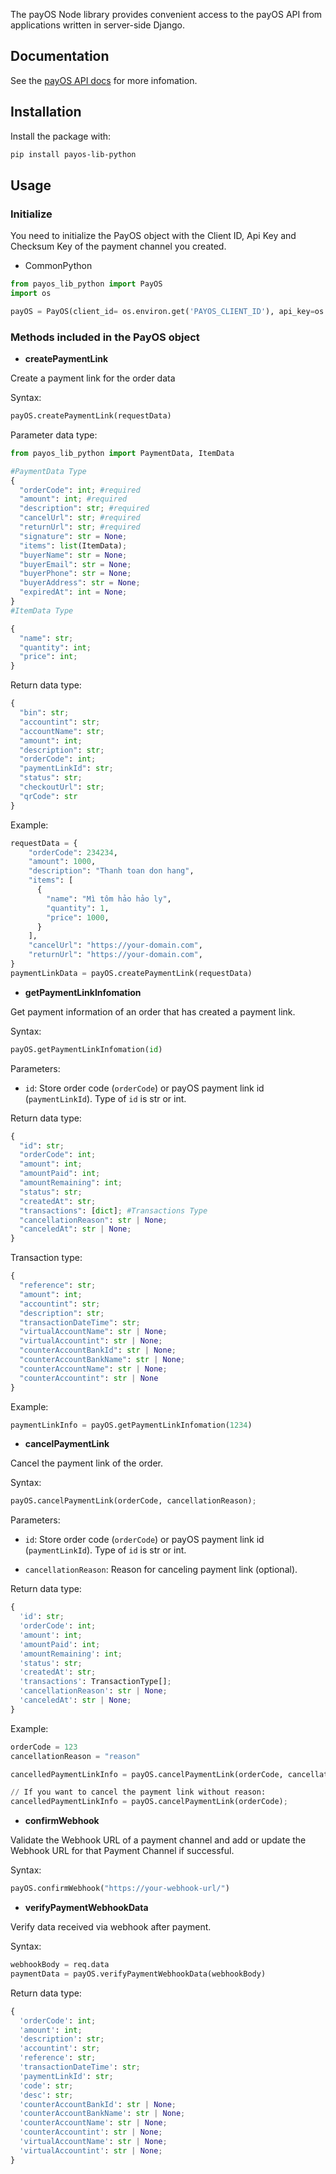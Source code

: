 The payOS Node library provides convenient access to the payOS API from applications written in server-side Django.

## Documentation
See the [payOS API docs](https://payos.vn/docs/api/) for more infomation.

## Installation
Install the package with:
```bash
pip install payos-lib-python
```

## Usage
### Initialize
You need to initialize the PayOS object with the Client ID, Api Key and Checksum Key of the payment channel you created. 

* CommonPython
```python
from payos_lib_python import PayOS
import os

payOS = PayOS(client_id= os.environ.get('PAYOS_CLIENT_ID'), api_key=os.environ.get('PAYOS_API_KEY'), checksum_key=os.environ.get('PAYOS_CHECKSUM_KEY'))
```


### Methods included in the PayOS object

* **createPaymentLink**

Create a payment link for the order data

Syntax:
```python
payOS.createPaymentLink(requestData)
```
Parameter data type: 
```python
from payos_lib_python import PaymentData, ItemData

#PaymentData Type
{
  "orderCode": int; #required
  "amount": int; #required
  "description": str; #required
  "cancelUrl": str; #required
  "returnUrl": str; #required
  "signature": str = None;
  "items": list(ItemData);
  "buyerName": str = None;
  "buyerEmail": str = None;
  "buyerPhone": str = None;
  "buyerAddress": str = None;
  "expiredAt": int = None;
}
#ItemData Type

{
  "name": str;
  "quantity": int;
  "price": int;
}

```
Return data type:
```python
{
  "bin": str;
  "accountint": str;
  "accountName": str;
  "amount": int;
  "description": str;
  "orderCode": int;
  "paymentLinkId": str;
  "status": str;
  "checkoutUrl": str;
  "qrCode": str
}
```

Example:
```python
requestData = {
    "orderCode": 234234,
    "amount": 1000,
    "description": "Thanh toan don hang",
    "items": [
      {
        "name": "Mì tôm hảo hảo ly",
        "quantity": 1,
        "price": 1000,
      }
    ],
    "cancelUrl": "https://your-domain.com",
    "returnUrl": "https://your-domain.com",
}
paymentLinkData = payOS.createPaymentLink(requestData)
```

* **getPaymentLinkInfomation**

Get payment information of an order that has created a payment link.

Syntax:
```python
payOS.getPaymentLinkInfomation(id)
```

Parameters:
* `id`: Store order code (`orderCode`) or payOS payment link id (`paymentLinkId`). Type of `id` is str or int.


Return data type:
```py
{
  "id": str;
  "orderCode": int;
  "amount": int;
  "amountPaid": int;
  "amountRemaining": int;
  "status": str;
  "createdAt": str;
  "transactions": [dict]; #Transactions Type
  "cancellationReason": str | None;
  "canceledAt": str | None;
}
```

Transaction type:
```python
{
  "reference": str;
  "amount": int;
  "accountint": str;
  "description": str;
  "transactionDateTime": str;
  "virtualAccountName": str | None;
  "virtualAccountint": str | None;
  "counterAccountBankId": str | None;
  "counterAccountBankName": str | None;
  "counterAccountName": str | None;
  "counterAccountint": str | None
}
```
Example:
```py
paymentLinkInfo = payOS.getPaymentLinkInfomation(1234)
```

* **cancelPaymentLink**

Cancel the payment link of the order.

Syntax:
```python
payOS.cancelPaymentLink(orderCode, cancellationReason); 
```

Parameters:
* `id`: Store order code (`orderCode`) or payOS payment link id (`paymentLinkId`). Type of `id` is str or int.

* `cancellationReason`: Reason for canceling payment link (optional).

Return data type:
```py
{
  'id': str;
  'orderCode': int;
  'amount': int;
  'amountPaid': int;
  'amountRemaining': int;
  'status': str;
  'createdAt': str;
  'transactions': TransactionType[];
  'cancellationReason': str | None;
  'canceledAt': str | None;
}
```
Example:

```py
orderCode = 123
cancellationReason = "reason"

cancelledPaymentLinkInfo = payOS.cancelPaymentLink(orderCode, cancellationReason); 

// If you want to cancel the payment link without reason:
cancelledPaymentLinkInfo = payOS.cancelPaymentLink(orderCode); 
```


* **confirmWebhook**

Validate the Webhook URL of a payment channel and add or update the Webhook URL for that Payment Channel if successful.

Syntax:

```py
payOS.confirmWebhook("https://your-webhook-url/")
```

* **verifyPaymentWebhookData**

Verify data received via webhook after payment.

Syntax:

```py
webhookBody = req.data
paymentData = payOS.verifyPaymentWebhookData(webhookBody)
```

Return data type:
```py
{
  'orderCode': int;
  'amount': int;
  'description': str;
  'accountint': str;
  'reference': str;
  'transactionDateTime': str;
  'paymentLinkId': str;
  'code': str;
  'desc': str;
  'counterAccountBankId': str | None;
  'counterAccountBankName': str | None;
  'counterAccountName': str | None;
  'counterAccountint': str | None;
  'virtualAccountName': str | None;
  'virtualAccountint': str | None;
}
```

